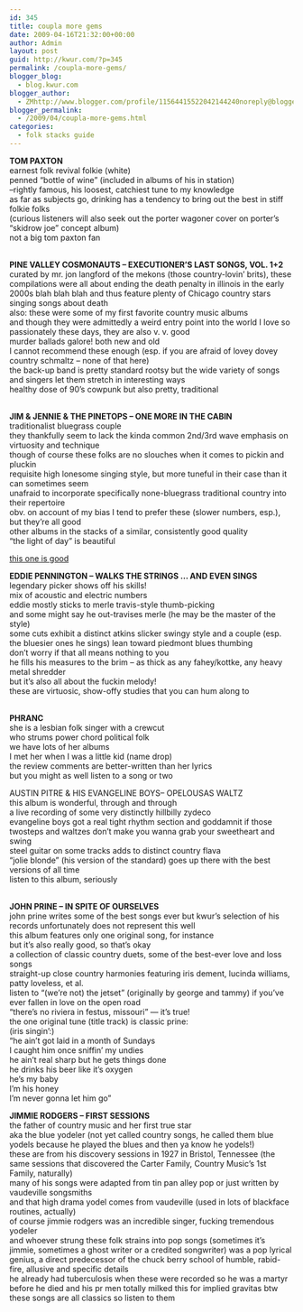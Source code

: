 ```yaml
---
id: 345
title: coupla more gems
date: 2009-04-16T21:32:00+00:00
author: Admin
layout: post
guid: http://kwur.com/?p=345
permalink: /coupla-more-gems/
blogger_blog:
  - blog.kwur.com
blogger_author:
  - ZMhttp://www.blogger.com/profile/11564415522042144240noreply@blogger.com
blogger_permalink:
  - /2009/04/coupla-more-gems.html
categories:
  - folk stacks guide
---
```

<div class="pf-content">
  <p>
    <span style="font-weight:bold;">TOM PAXTON</span><br />earnest folk revival folkie (white)<br />penned “bottle of wine” (included in albums of his in station)<br />&#8211;rightly famous, his loosest, catchiest tune to my knowledge<br />as far as subjects go, drinking has a tendency to bring out the best in stiff folkie folks<br />(curious listeners will also seek out the porter wagoner cover on porter&#8217;s “skidrow joe” concept album)<br />not a big tom paxton fan<br />
  </p>
  
  <p>
    <span style="font-weight:bold;"><br />PINE VALLEY COSMONAUTS – EXECUTIONER&#8217;S LAST SONGS, VOL. 1+2</span><br />curated by mr. jon langford of the mekons (those country-lovin&#8217; brits), these compilations were all about ending the death penalty in illinois in the early 2000s blah blah blah and thus feature plenty of Chicago country stars singing songs about death<br />also: these were some of my first favorite country music albums<br />and though they were admittedly a weird entry point into the world I love so passionately these days, they are also v. v. good<br />murder ballads galore! both new and old<br />I cannot recommend these enough (esp. if you are afraid of lovey dovey country schmaltz – none of that here)<br />the back-up band is pretty standard rootsy but the wide variety of songs and singers let them stretch in interesting ways<br />healthy dose of 90&#8217;s cowpunk but also pretty, traditional
  </p>
  
  <p>
  </p>
  
  <p>
    <span style="font-weight:bold;"><br />JIM & JENNIE & THE PINETOPS – ONE MORE IN THE CABIN</span><br />traditionalist bluegrass couple<br />they thankfully seem to lack the kinda common 2nd/3rd wave emphasis on virtuosity and technique<br />though of course these folks are no slouches when it comes to pickin and pluckin<br />requisite high lonesome singing style, but more tuneful in their case than it can sometimes seem<br />unafraid to incorporate specifically none-bluegrass traditional country into their repertoire<br />obv. on account of my bias I tend to prefer these (slower numbers, esp.), but they&#8217;re all good<br />other albums in the stacks of a similar, consistently good quality<br />“the light of day” is beautiful
  </p>
  
  <p>
    <a href="http://www.youtube.com/watch?v=27KBv2Nc4Go">this one is good</a>
  </p>
  
  <p>
    <span style="font-weight:bold;">EDDIE PENNINGTON – WALKS THE STRINGS &#8230; AND EVEN SINGS</span><br />legendary picker shows off his skills!<br />mix of acoustic and electric numbers<br />eddie mostly sticks to merle travis-style thumb-picking<br />and some might say he out-travises merle (he may be the master of the style)<br />some cuts exhibit a distinct atkins slicker swingy style and a couple (esp. the bluesier ones he sings) lean toward piedmont blues thumbing<br />don&#8217;t worry if that all means nothing to you<br />he fills his measures to the brim – as thick as any fahey/kottke, any heavy metal shredder<br />but it&#8217;s also all about the fuckin melody!<br />these are virtuosic, show-offy studies that you can hum along to<br />
  </p>
  
  <p>
    <span style="font-weight:bold;"><br />PHRANC</span><br />she is a lesbian folk singer with a crewcut<br />who strums power chord political folk<br />we have lots of her albums<br />I met her when I was a little kid (name drop)<br />the review comments are better-written than her lyrics<br />but you might as well listen to a song or two<br />
  </p>
  
  <p>
    AUSTIN PITRE & HIS EVANGELINE BOYS– OPELOUSAS WALTZ</span><br />this album is wonderful, through and through<br />a live recording of some very distinctly hillbilly zydeco<br />evangeline boys got a real tight rhythm section and goddamnit if those twosteps and waltzes don&#8217;t make you wanna grab your sweetheart and swing<br />steel guitar on some tracks adds to distinct country flava<br />“jolie blonde” (his version of the standard) goes up there with the best versions of all time<br />listen to this album, seriously
  </p>
  
  <p>
    <span style="font-weight:bold;"><br />JOHN PRINE – IN SPITE OF OURSELVES</span><br />john prine writes some of the best songs ever but kwur&#8217;s selection of his records unfortunately does not represent this well<br />this album features only one original song, for instance<br />but it&#8217;s also really good, so that&#8217;s okay<br />a collection of classic country duets, some of the best-ever love and loss songs <br />straight-up close country harmonies featuring iris dement, lucinda williams, patty loveless, et al.<br />listen to “(we&#8217;re not) the jetset” (originally by george and tammy) if you&#8217;ve ever fallen in love on the open road<br />“there&#8217;s no riviera in festus, missouri” &#8212; it&#8217;s true!<br />the one original tune (title track) is classic prine: <br />(iris singin&#8217;:)<br />“he ain&#8217;t got laid in a month of Sundays<br />I caught him once sniffin&#8217; my undies<br />he ain&#8217;t real sharp but he gets things done<br />he drinks his beer like it&#8217;s oxygen<br />he&#8217;s my baby<br />I&#8217;m his honey<br />I&#8217;m never gonna let him go”
  </p>
  
  <p>
  </p>
  
  <p>
    <span style="font-weight:bold;">JIMMIE RODGERS – FIRST SESSIONS</span><br />the father of country music and her first true star<br />aka the blue yodeler (not yet called country songs, he called them blue yodels because he played the blues and then ya know he yodels!)<br />these are from his discovery sessions in 1927 in Bristol, Tennessee (the same sessions that discovered the Carter Family, Country Music&#8217;s 1st Family, naturally)<br />many of his songs were adapted from tin pan alley pop or just written by vaudeville songsmiths<br />and that high drama yodel comes from vaudeville (used in lots of blackface routines, actually)<br />of course jimmie rodgers was an incredible singer, fucking tremendous yodeler<br />and whoever strung these folk strains into pop songs (sometimes it&#8217;s jimmie, sometimes a ghost writer or a credited songwriter) was a pop lyrical genius, a direct predecessor of the chuck berry school of humble, rabid-fire, allusive and specific details<br />he already had tuberculosis when these were recorded so he was a martyr before he died and his pr men totally milked this for implied gravitas btw<br />these songs are all classics so listen to them
  </p>
  
  <p>
  </p>
</div>